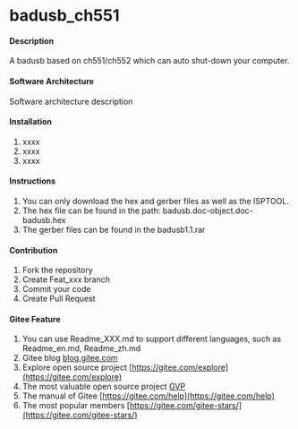 # badusb_ch551

#### Description
A badusb based on ch551/ch552 which can auto shut-down your computer.

#### Software Architecture
Software architecture description

#### Installation

1.  xxxx
2.  xxxx
3.  xxxx

#### Instructions

1.  You can only download the hex and gerber files as well as the ISPTOOL.
2.  The hex file can be found in the path: badusb.doc-object.doc-badusb.hex
3.  The gerber files can be found in the badusb1.1.rar

#### Contribution

1.  Fork the repository
2.  Create Feat_xxx branch
3.  Commit your code
4.  Create Pull Request


#### Gitee Feature

1.  You can use Readme\_XXX.md to support different languages, such as Readme\_en.md, Readme\_zh.md
2.  Gitee blog [blog.gitee.com](https://blog.gitee.com)
3.  Explore open source project [https://gitee.com/explore](https://gitee.com/explore)
4.  The most valuable open source project [GVP](https://gitee.com/gvp)
5.  The manual of Gitee [https://gitee.com/help](https://gitee.com/help)
6.  The most popular members  [https://gitee.com/gitee-stars/](https://gitee.com/gitee-stars/)
